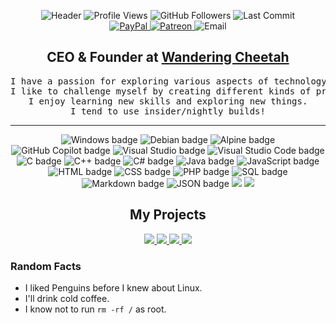 <div align="center">

![Header](https://raw.githubusercontent.com/CraigCraig/CraigCraig/main/github-header-image.png)
![Profile Views](https://komarev.com/ghpvc/?username=CraigCraig&color=2571ff)
![GitHub Followers](https://img.shields.io/github/followers/CraigCraig?style=flat&logo=github&logoColor=white&color=2571ff)
![Last Commit](https://img.shields.io/github/last-commit/CraigCraig/CraigCraig?style=flat&logo=github&logoColor=white&color=2571ff)<br>
<a href="https://www.paypal.me/craigcraig89">
![PayPal](https://img.shields.io/badge/PayPal-2571ff?style=flat&logo=paypal&logoColor=white&color=orange)
</a>
<a href="https://www.patreon.com/CraigCraig">
![Patreon](https://img.shields.io/badge/Patreon-2571ff?style=flat&logo=patreon&logoColor=white&color=orange)
</a>
![Email](https://img.shields.io/badge/Email-2571ff?style=flat&logo=gmail&logoColor=white&color=red)

<h2>CEO & Founder at <a href="https://wanderingcheetah.com">Wandering Cheetah</a></h2>

<pre>
I have a passion for exploring various aspects of technology and programming
I like to challenge myself by creating different kinds of projects, ranging from simple scripts to complex system operations.
I enjoy learning new skills and exploring new things.
I tend to use insider/nightly builds!
</pre>
<hr>

<img src="https://img.shields.io/badge/Windows-informational?style=flat&logo=windows&logoColor=white&color=2571ff" alt="Windows badge">
<img src="https://img.shields.io/badge/Debian-informational?style=flat&logo=debian&logoColor=white&color=2571ff" alt="Debian badge">
<img src="https://img.shields.io/badge/Alpine-informational?style=flat&logo=alpine-linux&logoColor=white&color=2571ff" alt="Alpine badge">
<img src="https://img.shields.io/badge/CoPilot-informational?style=flat&logo=github&logoColor=white&color=2571ff" alt="GitHub Copilot badge">
<img src="https://img.shields.io/badge/VisualStudio-informational?style=flat&logo=visualstudio&logoColor=white&color=2571ff" alt="Visual Studio badge">
<img src="https://img.shields.io/badge/VisualStudio%20Code-informational?style=flat&logo=visualstudiocode&logoColor=white&color=2571ff" alt="Visual Studio Code badge">
<br>
<img src="https://img.shields.io/badge/C-informational?style=flat&logo=c&logoColor=white&color=2571ff" alt="C badge">
<img src="https://img.shields.io/badge/C++-informational?style=flat&logo=cplusplus&logoColor=white&color=2571ff" alt="C++ badge">
<img src="https://img.shields.io/badge/CSharp-informational?style=flat&logo=c-sharp&logoColor=white&color=2571ff" alt="C# badge">
<img src="https://img.shields.io/badge/Java-informational?style=flat&logo=java&logoColor=white&color=2571ff" alt="Java badge">
<img src="https://img.shields.io/badge/JavaScript-informational?style=flat&logo=javascript&logoColor=white&color=2571ff" alt="JavaScript badge">
<img src="https://img.shields.io/badge/HTML-informational?style=flat&logo=html5&logoColor=white&color=2571ff" alt="HTML badge">
<img src="https://img.shields.io/badge/CSS-informational?style=flat&logo=css3&logoColor=white&color=2571ff" alt="CSS badge">
<img src="https://img.shields.io/badge/PHP-informational?style=flat&logo=php&logoColor=white&color=2571ff" alt="PHP badge">
<img src="https://img.shields.io/badge/SQL-informational?style=flat&logo=postgresql&logoColor=white&color=2571ff" alt="SQL badge">
<img src="https://img.shields.io/badge/Markdown-informational?style=flat&logo=markdown&logoColor=white&color=2571ff" alt="Markdown badge">
<img src="https://img.shields.io/badge/JSON-informational?style=flat&logo=json&logoColor=white&color=2571ff" alt="JSON badge">

<img src="https://craigcraig.vercel.app/api?username=CraigCraig&theme=transparent&show_icons=true&include_all_commits=true&custom_title=My%20Stats&border=false&disable_animations=true&hide_border=true" />
<img src="https://craigcraig.vercel.app/api/top-langs/?username=CraigCraig&size_weight=0.5&count_weight=0.5&layout=compact&theme=transparent&langs_count=10&custom_title=My%20Languages&disable_animations=true&hide_border=true" />

<h2>My Projects</h2>
<a href="https://github.com/CraigCraig/WinToolbox">
<img src="https://craigcraig.vercel.app/api/pin/?username=CraigCraig&repo=WinToolbox&theme=transparent"></img>
</a>
<a href="https://github.com/CraigCraig/CheeseyUI">
<img src="https://craigcraig.vercel.app/api/pin?username=CraigCraig&repo=CheeseyUI&theme=transparent"></img>
</a>
<a href="https://github.com/CraigCraig/CheeseyUtils">
<img src="https://craigcraig.vercel.app/api/pin/?username=CraigCraig&repo=CheeseyUtils&theme=transparent"></img>
</a>
<a href="https://github.com/CraigCraig/RiseToRuinsModLoader">
<img src="https://craigcraig.vercel.app/api/pin/?username=CraigCraig&repo=RiseToRuinsModLoader&theme=transparent"></img>
</a><br>

</div>

### Random Facts
- I liked Penguins before I knew about Linux.<br>
- I'll drink cold coffee.<br>
- I know not to run `rm -rf /` as root.

</div>
